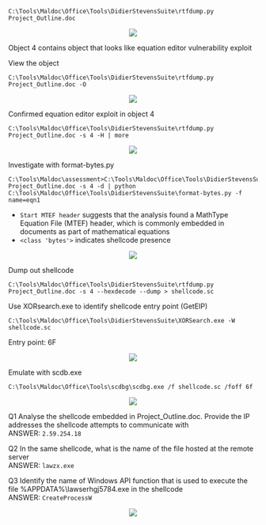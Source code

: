 
```
C:\Tools\Maldoc\Office\Tools\DidierStevensSuite\rtfdump.py Project_Outline.doc
  ```
<p align="center"><img src="https://github.com/user-attachments/assets/47653943-74d1-41d4-8b7c-f61e455a73c0"/></p>

Object 4 contains object that looks like equation editor vulnerability exploit


View the object
```
C:\Tools\Maldoc\Office\Tools\DidierStevensSuite\rtfdump.py Project_Outline.doc -O
  ```
<p align="center"><img src="https://github.com/user-attachments/assets/6fc9f1f2-5fea-4781-ada8-016c4cf66edd"/></p>


Confirmed equation editor exploit in object 4
```
C:\Tools\Maldoc\Office\Tools\DidierStevensSuite\rtfdump.py Project_Outline.doc -s 4 -H | more
  ```
<p align="center"><img src="https://github.com/user-attachments/assets/f2c4119a-92a2-44d2-8708-5d6af4b0d7ca"/></p>



Investigate with format-bytes.py
```
C:\Tools\Maldoc\assessment>C:\Tools\Maldoc\Office\Tools\DidierStevensSuite\rtfdump.py Project_Outline.doc -s 4 -d | python C:\Tools\Maldoc\Office\Tools\DidierStevensSuite\format-bytes.py -f name=eqn1
  ```
+ `Start MTEF header` suggests that the analysis found a MathType Equation File (MTEF) header, which is commonly embedded in documents as part of mathematical equations
+ `<class 'bytes'>` indicates shellcode presence

<p align="center"><img src="https://github.com/user-attachments/assets/d382c2ea-cf77-4ce8-b1b0-e0bbd834151f"/></p>




Dump out shellcode
```
C:\Tools\Maldoc\Office\Tools\DidierStevensSuite\rtfdump.py Project_Outline.doc -s 4 --hexdecode --dump > shellcode.sc
  ```

Use XORsearch.exe to identify shellcode entry point (GetEIP)
```
C:\Tools\Maldoc\Office\Tools\DidierStevensSuite\XORSearch.exe -W shellcode.sc
  ```
Entry point: 6F
<p align="center"><img src="https://github.com/user-attachments/assets/1a92c979-2dfb-43ac-817a-d3a54e519275"/></p>




Emulate with scdb.exe
```
C:\Tools\Maldoc\Office\Tools\scdbg\scdbg.exe /f shellcode.sc /foff 6f
  ```

<p align="center"><img src="https://github.com/user-attachments/assets/96971216-fb49-4e44-8cf6-4d2f5e4cfa24"/></p>



Q1 Analyse the shellcode embedded in Project_Outline.doc. Provide the IP addresses the shellcode attempts to communicate with  
ANSWER: `2.59.254.18`


Q2 In the same shellcode, what is the name of the file hosted at the remote server  
ANSWER: `lawzx.exe`


Q3 Identify the name of Windows API function that is used to execute the file %APPDATA%\lawserhgj5784.exe in the shellcode  
ANSWER: `CreateProcessW`

<p align="center"><img src="https://github.com/user-attachments/assets/df4aef80-1cb0-4145-bb1c-541cc2a2b68c"/></p>
